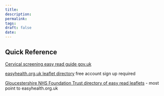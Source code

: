 ```yaml
---
title:
description: 
permalink: 
tags: 
draft: false
date:
---
```




## Quick Reference
[Cervical screening easy read guide gov.uk](https://www.gov.uk/government/publications/cervical-screening-easy-read-guide)

[easyhealth.org.uk leaflet directory](https://www.easyhealth.org.uk/pages/easy-read-health-leaflets-and-films)  free account sign up required

[Gloucestershire NHS Foundation Trust directory of easy read leaflets](https://www.ghc.nhs.uk/files/Easy%20Read%20Resources%20Locally%20and%20Nationlly0.pdf) - most point to easyhealth.org.uk